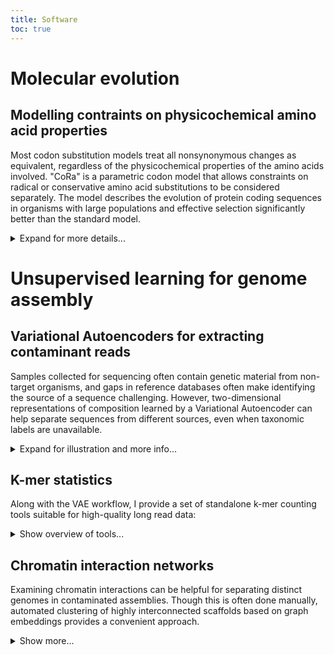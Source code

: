 ```yaml
---
title: Software
toc: true
---
```



# Molecular evolution
## Modelling contraints on physicochemical amino acid properties

Most codon substitution models treat all nonsynonymous changes as equivalent, regardless of the physicochemical properties of the amino acids involved. "CoRa" is a parametric codon model that allows constraints on radical or conservative amino acid substitutions to be considered separately. The model describes the evolution of protein coding sequences in organisms with large populations and effective selection significantly better than the standard model.

<details>
<summary>Expand for more details...</summary>
  
- Instructions for running the model are available under: https://github.com/claudia-c-weber/CoRa
  
- Details can be found in: Weber CC and Whelan S (2019). _Physicochemical Amino Acid Properties Better Describe Substitution Rates in Large Populations_. Molecular Biology and Evolution. https://doi.org/10.1093/molbev/msz003

</details>

# Unsupervised learning for genome assembly
## Variational Autoencoders for extracting contaminant reads
Samples collected for sequencing often contain genetic material from non-target organisms, and gaps in reference databases often make identifying the source of a sequence challenging. However, two-dimensional representations of composition learned by a Variational Autoencoder can help separate sequences from different sources, even when taxonomic labels are unavailable.

<details>
<summary>Expand for illustration and more info...</summary>

The example below shows HiFi reads from a buff-tip moth sample, which was infected _Wolbachia_ strains:
<img src="https://github.com/user-attachments/assets/ac9bf758-5680-44d9-8a94-b0a873de1791" width=400>

- Code for training the VAE and visualising the embeddings is available from: https://github.com/CobiontID/read_VAE
- A description of the method can be found here:  _Disentangling Cobionts and Contamination in Long-Read Genomic Data using Sequence Composition_. G3 Genes|Genomes|Genetics, https://doi.org/10.1093/g3journal/jkae187

</details>

## K-mer statistics
Along with the VAE workflow, I provide a set of standalone k-mer counting tools suitable for high-quality long read data:
<details>
<summary>Show overview of tools...</summary>

| Tool | Description | Application |
|--|--|--|--|
| [kmer-counter](https://github.com/CobiontID/kmer-counter) | Fast k-mer counter for large read sets | Get tetranucleotide counts |
| [unique-kmers](https://github.com/CobiontID/unique-kmer-counts) | Count distinct k-mers in sequences | Calculate k-mer diversity |
| [fastk-medians](https://github.com/CobiontID/fastk-medians) | Calculate median number of times each large k-mer in a sequence occurs across the set | Approximate k-mer coverage |

Further details are provided under https://cobiontid.github.io/

</details>

## Chromatin interaction networks
Examining chromatin interactions can be helpful for separating distinct genomes in contaminated assemblies. Though this is often done manually, automated clustering of highly interconnected scaffolds based on graph embeddings provides a convenient approach.

<details>
<summary>Show more...</summary>
  
- Code for learning network embeddings and visualizing Hi-C maps: https://github.com/CobiontID/HiC_network
- Preprint coming soon...
</details>
